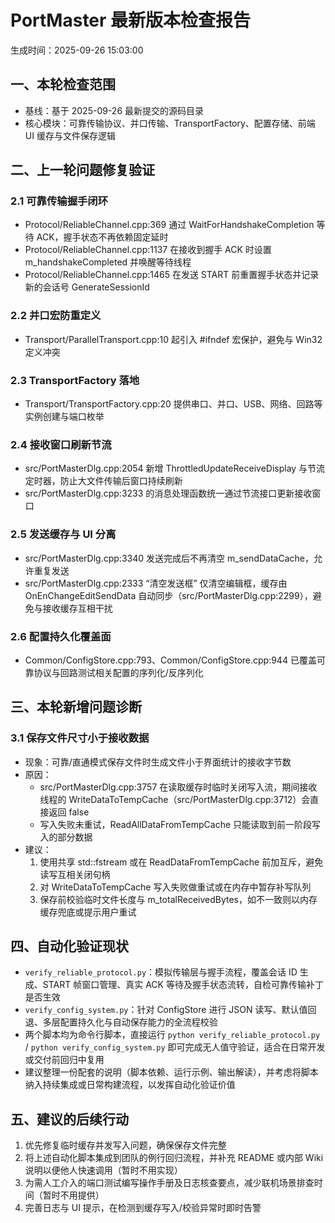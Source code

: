 ﻿# PortMaster 最新版本检查报告

生成时间：2025-09-26 15:03:00

## 一、本轮检查范围

- 基线：基于 2025-09-26 最新提交的源码目录
- 核心模块：可靠传输协议、并口传输、TransportFactory、配置存储、前端 UI 缓存与文件保存逻辑

## 二、上一轮问题修复验证

### 2.1 可靠传输握手闭环

- Protocol/ReliableChannel.cpp:369 通过 WaitForHandshakeCompletion 等待 ACK，握手状态不再依赖固定延时
- Protocol/ReliableChannel.cpp:1137 在接收到握手 ACK 时设置 m_handshakeCompleted 并唤醒等待线程
- Protocol/ReliableChannel.cpp:1465 在发送 START 前重置握手状态并记录新的会话号 GenerateSessionId

### 2.2 并口宏防重定义

- Transport/ParallelTransport.cpp:10 起引入 #ifndef 宏保护，避免与 Win32 定义冲突

### 2.3 TransportFactory 落地

- Transport/TransportFactory.cpp:20 提供串口、并口、USB、网络、回路等实例创建与端口枚举

### 2.4 接收窗口刷新节流

- src/PortMasterDlg.cpp:2054 新增 ThrottledUpdateReceiveDisplay 与节流定时器，防止大文件传输后窗口持续刷新
- src/PortMasterDlg.cpp:3233 的消息处理函数统一通过节流接口更新接收窗口

### 2.5 发送缓存与 UI 分离

- src/PortMasterDlg.cpp:3340 发送完成后不再清空 m_sendDataCache，允许重复发送
- src/PortMasterDlg.cpp:2333 “清空发送框” 仅清空编辑框，缓存由 OnEnChangeEditSendData 自动同步（src/PortMasterDlg.cpp:2299），避免与接收缓存互相干扰

### 2.6 配置持久化覆盖面

- Common/ConfigStore.cpp:793、Common/ConfigStore.cpp:944 已覆盖可靠协议与回路测试相关配置的序列化/反序列化

## 三、本轮新增问题诊断

### 3.1 保存文件尺寸小于接收数据

- 现象：可靠/直通模式保存文件时生成文件小于界面统计的接收字节数
- 原因：
  - src/PortMasterDlg.cpp:3757 在读取缓存时临时关闭写入流，期间接收线程的 WriteDataToTempCache（src/PortMasterDlg.cpp:3712）会直接返回 false
  - 写入失败未重试，ReadAllDataFromTempCache 只能读取到前一阶段写入的部分数据
- 建议：
  1. 使用共享 std::fstream 或在 ReadDataFromTempCache 前加互斥，避免读写互相关闭句柄
  2. 对 WriteDataToTempCache 写入失败做重试或在内存中暂存补写队列
  3. 保存前校验临时文件长度与 m_totalReceivedBytes，如不一致则以内存缓存兜底或提示用户重试

## 四、自动化验证现状

- `verify_reliable_protocol.py`：模拟传输层与握手流程，覆盖会话 ID 生成、START 帧窗口管理、真实 ACK 等待及握手状态流转，自检可靠传输补丁是否生效
- `verify_config_system.py`：针对 ConfigStore 进行 JSON 读写、默认值回退、多层配置持久化与自动保存能力的全流程校验
- 两个脚本均为命令行脚本，直接运行 `python verify_reliable_protocol.py` / `python verify_config_system.py` 即可完成无人值守验证，适合在日常开发或交付前回归中复用
- 建议整理一份配套的说明（脚本依赖、运行示例、输出解读），并考虑将脚本纳入持续集成或日常构建流程，以发挥自动化验证价值

## 五、建议的后续行动

1. 优先修复临时缓存并发写入问题，确保保存文件完整
2. 将上述自动化脚本集成到团队的例行回归流程，并补充 README 或内部 Wiki 说明以便他人快速调用（暂时不用实现）
3. 为需人工介入的端口测试编写操作手册及日志核查要点，减少联机场景排查时间（暂时不用提供）
4. 完善日志与 UI 提示，在检测到缓存写入/校验异常时即时告警
